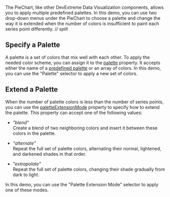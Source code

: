 The PieChart, like other DevExtreme Data Visualization components, allows you to apply multiple predefined palettes. In this demo, you can use two drop-down menus under the PieChart to choose a palette and change the way it is extended when the number of colors is insufficient to paint each series point differently.
// _split_

## Specify a Palette

A palette is a set of colors that mix well with each other. To apply the needed color scheme, you can assign it to the [palette](/Documentation/ApiReference/UI_Components/dxPieChart/Configuration/#palette) property. It accepts either the name of a [predefined palette](/Documentation/Guide/Themes_and_Styles/SVG-Based_Components_Customization/#Palettes) or an array of colors. In this demo, you can use the "Palette" selector to apply a new set of colors.

## Extend a Palette

When the number of palette colors is less than the number of series points, you can use the [paletteExtensionMode](/Documentation/ApiReference/UI_Components/dxPieChart/Configuration/#paletteExtensionMode) property to specify how to extend the palette. This property can accept one of the following values:

- *"blend"*    
Create a blend of two neighboring colors and insert it between these colors in the palette.

- *"alternate"*    
Repeat the full set of palette colors, alternating their normal, lightened, and darkened shades in that order.

- *"extrapolate"*    
Repeat the full set of palette colors, changing their shade gradually from dark to light.

In this demo, you can use the "Palette Extension Mode" selector to apply one of these modes.


